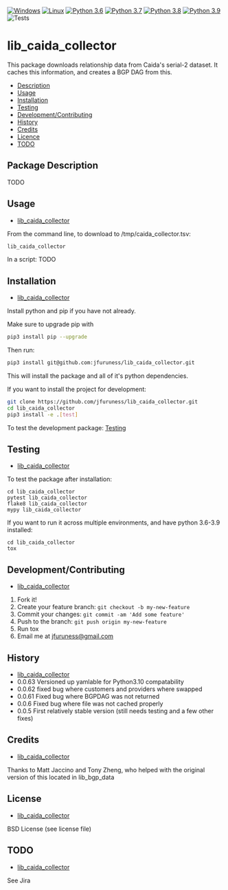 [![Windows](https://svgshare.com/i/ZhY.svg)](https://svgshare.com/i/ZhY.svg)
[![Linux](https://svgshare.com/i/Zhy.svg)](https://svgshare.com/i/Zhy.svg)
[![Python 3.6](https://img.shields.io/badge/python-3.6-blue.svg)](https://www.python.org/downloads/release/python-360/)
[![Python 3.7](https://img.shields.io/badge/python-3.7-blue.svg)](https://www.python.org/downloads/release/python-370/)
[![Python 3.8](https://img.shields.io/badge/python-3.8-blue.svg)](https://www.python.org/downloads/release/python-380/)
[![Python 3.9](https://img.shields.io/badge/python-3.9-blue.svg)](https://www.python.org/downloads/release/python-390/)
![Tests](https://github.com/jfuruness/lib_caida_collector/actions/workflows/tests.yml/badge.svg)

# lib\_caida\_collector
This package downloads relationship data from Caida's serial-2 dataset. It caches this information, and creates a BGP DAG from this.

* [Description](#package-description)
* [Usage](#usage)
* [Installation](#installation)
* [Testing](#testing)
* [Development/Contributing](#developmentcontributing)
* [History](#history)
* [Credits](#credits)
* [Licence](#license)
* [TODO](#todo)

## Package Description

TODO

## Usage
* [lib\_caida\_collector](#lib_caida_collector)

From the command line, to download to /tmp/caida_collector.tsv:

```bash
lib_caida_collector
```

In a script:
TODO

## Installation
* [lib\_caida\_collector](#lib_caida_collector)

Install python and pip if you have not already. 

Make sure to upgrade pip with

```bash
pip3 install pip --upgrade
```

Then run:

```bash
pip3 install git@github.com:jfuruness/lib_caida_collector.git
```

This will install the package and all of it's python dependencies.

If you want to install the project for development:
```bash
git clone https://github.com/jfuruness/lib_caida_collector.git
cd lib_caida_collector
pip3 install -e .[test]
```

To test the development package: [Testing](#testing)


## Testing
* [lib\_caida\_collector](#lib_caida_collector)

To test the package after installation:

```
cd lib_caida_collector
pytest lib_caida_collector
flake8 lib_caida_collector
mypy lib_caida_collector
```

If you want to run it across multiple environments, and have python 3.6-3.9 installed:

```
cd lib_caida_collector
tox
```


## Development/Contributing
* [lib\_caida\_collector](#lib_caida_collector)

1. Fork it!
2. Create your feature branch: `git checkout -b my-new-feature`
3. Commit your changes: `git commit -am 'Add some feature'`
4. Push to the branch: `git push origin my-new-feature`
5. Run tox
6. Email me at jfuruness@gmail.com

## History
* [lib\_caida\_collector](#lib_caida_collector)
* 0.0.63 Versioned up yamlable for Python3.10 compatability
* 0.0.62 fixed bug where customers and providers where swapped
* 0.0.61 Fixed bug where BGPDAG was not returned
* 0.0.6 Fixed bug where file was not cached properly
* 0.0.5 First relatively stable version (still needs testing and a few other fixes)

## Credits
* [lib\_caida\_collector](#lib_caida_collector)

Thanks to Matt Jaccino and Tony Zheng, who helped with the original version of this located in lib_bgp_data

## License
* [lib\_caida\_collector](#lib_caida_collector)

BSD License (see license file)

## TODO
* [lib\_caida\_collector](#lib_caida_collector)

See Jira
